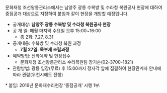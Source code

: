 문화재청 조선왕릉관리소에서는 남양주 광릉 수복방 및 수라청 복원공사 현장에 대하여 중점공개 대상으로 지정하여 붙임과 같이 현장을 개방할 예정입니다.

- 공개대상: **남양주 광릉 수복방 및 수라청 복원공사 현장**
- 공 개 일: 매월 마지막 수요일 오후 15:00~16:00
  - 총 2회: 7.27, 8.31
- 공개내용: 수복방 및 수라청 복원 과정
  - **7월 27일: 목부재 조립과정**
- 예약방법: 전화예약 및 현장접수
  - 문화재청 조선왕릉관리소 수리복원팀 장기순(02-3700-1821)
- 관람방법: 광릉 입장(무료) 후 15:00까지 정자각 앞에 집결하여 현장관계자 안내에 따라 관람(우천시에도 진행)

\* 붙임: 2016년 문화재수리현장 ‘중점공개’ 시행 1부.